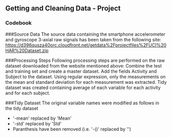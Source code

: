 ## Getting and Cleaning Data - Project
### Codebook

###Source Data
The source data containing the smartphone accelerometer and gyroscope 3-axial raw signals has been taken from the following site:
https://d396qusza40orc.cloudfront.net/getdata%2Fprojectfiles%2FUCI%20HAR%20Dataset.zip 

###Processing Steps
Following processing steps are performed on the raw dataset downloaded from the website mentioned above:
Combine the test and training set and create a master dataset. Add the fields Activity and Subject to the dataset.
Using regular expression, only the measurements on the mean and standard deviation for each measurement was extracted.
Tidy dataset was created containing average of each variable for each activity and for each subject.

###Tidy Dataset
The original variable names were modified as follows in the tidy dataset
* '-mean' replaced by 'Mean'
* '-std' replaced by 'Std'
* Paranthesis have been removed (i.e. '-()' replaced by '')


